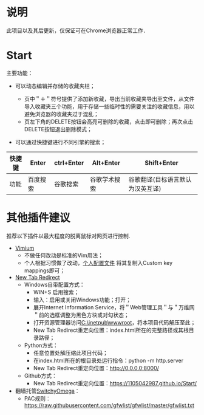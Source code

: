 # 说明

此项目以及其后更新，仅保证可在Chrome浏览器正常工作．

# Start

主要功能：
- 可以动态编辑并存储的收藏夹栏；

  - 页中＂＋＂符号提供了添加新收藏，导出当前收藏夹导出至文件，从文件导入收藏夹三个功能，用于存储一些临时性的需要关注的收藏信息，用以避免浏览器的收藏夹过于混乱；
  - 页左下角的DELETE按钮会高亮可删除的收藏，点击即可删除；再次点击DELETE按钮退出删除模式；

- 可以通过快捷键进行不同引擎的搜索；

|快捷键|Enter|ctrl+Enter|Alt+Enter|Shift+Enter|
|-|-|-|-|-|
|功能|百度搜索|谷歌搜索|谷歌学术搜索|谷歌翻译(目标语言默认为汉英互译)|

# 其他插件建议
推荐以下插件以最大程度的脱离鼠标对网页进行控制.

- [Vimium](https://chrome.google.com/webstore/detail/vimium/dbepggeogbaibhgnhhndojpepiihcmeb?hl=en-US) 
  - 不做任何改动是标准的Vim用法；
  - 个人根据习惯做了改动，[个人配置文件](./vim_setting.txt) 将其复制入Custom key mappings即可；
- [New Tab Redirect](https://chrome.google.com/webstore/detail/new-tab-redirect/icpgjfneehieebagbmdbhnlpiopdcmna?hl=en-US) 
  - Windows自带配置方式：
    - WIN+S 启用搜索；
    - 输入：启用或关闭Windows功能；打开；
    - 展开Internet Information Service，将＂Web管理工具＂与＂万维网＂前的选框调整为黑色方块或对勾状态；
    - 打开资源管理器访问[C:\inetpub\wwwroot](C:\inetpub\wwwroot)，将本项目代码解压至此；
    - New Tab Redirect重定向位置：index.html所在的完整路径或其根目录路径；
  - Python方式：
    - 任意位置处解压缩此项目代码；
    - 在index.html所在的根目录处运行指令：python -m http.server
    - New Tab Redirect重定向位置：http://0.0.0.0:8000/
  - Github方式：
    - New Tab Redirect重定向位置：https://1105042987.github.io/Start/
- 翻墙托管[SwitchyOmega](https://chrome.google.com/webstore/detail/proxy-switchyomega/padekgcemlokbadohgkifijomclgjgif?hl=en-US)：
  - PAC规则：https://raw.githubusercontent.com/gfwlist/gfwlist/master/gfwlist.txt